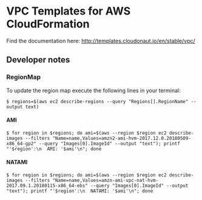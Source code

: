 # VPC Templates for AWS CloudFormation

Find the documentation here: http://templates.cloudonaut.io/en/stable/vpc/

## Developer notes

### RegionMap
To update the region map execute the following lines in your terminal:

```
$ regions=$(aws ec2 describe-regions --query "Regions[].RegionName" --output text)
```

#### AMI
```
$ for region in $regions; do ami=$(aws --region $region ec2 describe-images --filters "Name=name,Values=amzn2-ami-hvm-2017.12.0.20180509-x86_64-gp2" --query "Images[0].ImageId" --output "text"); printf "'$region':\n  AMI: '$ami'\n"; done
```

#### NATAMI
```
$ for region in $regions; do ami=$(aws --region $region ec2 describe-images --filters "Name=name,Values=amzn-ami-vpc-nat-hvm-2017.09.1.20180115-x86_64-ebs" --query "Images[0].ImageId" --output "text"); printf "'$region':\n  NATAMI: '$ami'\n"; done
```
